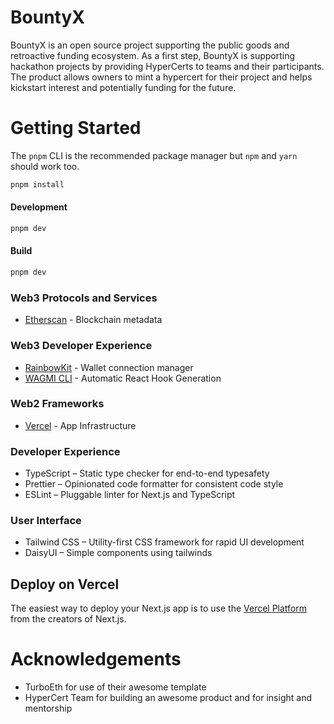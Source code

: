 # BountyX
BountyX is an open source project supporting the public goods and retroactive funding ecosystem. As a first step, BountyX is supporting hackathon projects by providing HyperCerts to teams and their participants. The product allows owners to mint a hypercert for their project and helps kickstart interest and potentially funding for the future.


# Getting Started

The `pnpm` CLI is the recommended package manager but `npm` and `yarn` should work too.

```bash
pnpm install
```

#### Development
```bash
pnpm dev
```

#### Build
```bash
pnpm dev
```


### Web3 Protocols and Services
- [Etherscan](https://docs.etherscan.io) - Blockchain metadata 

### Web3 Developer Experience
- [RainbowKit](https://www.rainbowkit.com/) - Wallet connection manager
- [WAGMI CLI](https://wagmi.sh/cli/getting-started) - Automatic React Hook Generation

### Web2 Frameworks
- [Vercel](https://vercel.com/) - App Infrastructure
### Developer Experience
- TypeScript – Static type checker for end-to-end typesafety
- Prettier – Opinionated code formatter for consistent code style
- ESLint – Pluggable linter for Next.js and TypeScript

### User Interface
- Tailwind CSS – Utility-first CSS framework for rapid UI development
- DaisyUI – Simple components using tailwinds

## Deploy on Vercel

The easiest way to deploy your Next.js app is to use the [Vercel Platform](https://vercel.com/new?utm_medium=nexth&filter=next.js&utm_source=nexth&utm_campaign=nexth-readme) from the creators of Next.js.

# Acknowledgements

- TurboEth for use of their awesome template
- HyperCert Team for building an awesome product and for insight and mentorship